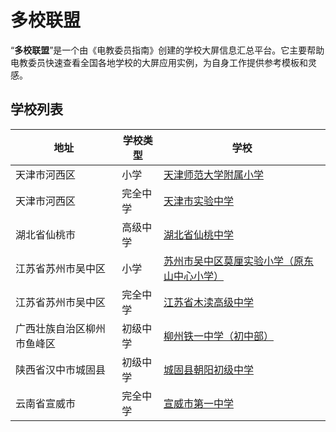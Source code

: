 # 多校联盟

“**多校联盟**”是一个由《电教委员指南》创建的学校大屏信息汇总平台。它主要帮助电教委员快速查看全国各地学校的大屏应用实例，为自身工作提供参考模板和灵感。

## 学校列表

| 地址 | 学校类型 | 学校 |
| --- | --- | --- |
| 天津市河西区 | 小学 | [天津师范大学附属小学](/school/list/天津师范大学附属小学) |
| 天津市河西区 | 完全中学 | [天津市实验中学](/school/list/天津市实验中学) |
| 湖北省仙桃市 | 高级中学 | [湖北省仙桃中学](/school/list/湖北省仙桃中学) |
| 江苏省苏州市吴中区 | 小学 | [苏州市吴中区莫厘实验小学（原东山中心小学）](/school/list/苏州市吴中区莫厘实验小学（原东山中心小学）) |
| 江苏省苏州市吴中区 | 完全中学 | [江苏省木渎高级中学](/school/list/江苏省木渎高级中学) |
| 广西壮族自治区柳州市鱼峰区 | 初级中学 | [柳州铁一中学（初中部）](/school/list/柳州铁一中学（初中部）) |
| 陕西省汉中市城固县 | 初级中学 | [城固县朝阳初级中学](/school/list/城固县朝阳初级中学) |
| 云南省宣威市 | 完全中学 | [宣威市第一中学](/school/list/宣威市第一中学) |